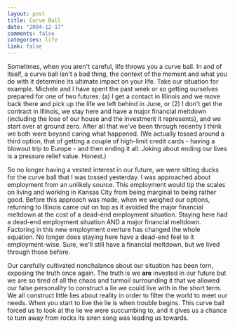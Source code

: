 ```yaml
--- 
layout: post
title: Curve Ball
date: "2004-12-17"
comments: false
categories: life
link: false
---
```

Sometimes, when you aren't careful, life throws you a curve ball. In and of itself, a curve ball isn't a bad thing, the context of the moment and what you do with it determine its ultimate impact on your life. Take our situation for example. Michele and I have spent the past week or so getting ourselves prepared for one of two futures: (a) I get a contact in Illinois and we move back there and pick up the life we left behind in June, or (2) I don't get the contract in Illinois, we stay here and have a major financial meltdown (including the lose of our house and the investment it represents), and we start over at ground zero. After all that we've been through recently I think we both were beyond caring what happened. (We actually tossed around a third option, that of getting a couple of high-limit credit cards - having a blowout trip to Europe - and then ending it all. Joking about ending our lives is a pressure relief value. Honest.)

So no longer having a vested interest in our future, we were sitting ducks for the curve ball that I was tossed yesterday. I was approached about employment from an unlikely source. This employment would tip the scales on living and working in Kansas City from being marginal to being rather good. Before this approach was made, when we weighed our options, returning to Illinois came out on top as it avoided the major financial meltdown at the cost of a dead-end employment situation. Staying here had a dead-end employment situation AND a major financial meltdown. Factoring in this new employment overture has changed the whole equation. No longer does staying here have a dead-end feel to it employment-wise. Sure, we'll still have a financial meltdown, but we lived through those before.

Our carefully cultivated nonchalance about our situation has been torn, exposing the truth once again. The truth is we <strong>are</strong> invested in our future but we are so tired of all the chaos and turmoil surrounding it that we allowed our false personality to construct a lie we could live with in the short term. We all construct little lies about reality in order to filter the world to meet our needs. When you start to live the lie is when trouble begins. This curve ball forced us to look at the lie we were succumbing to, and it gives us a chance to turn away from rocks its siren song was leading us towards.
